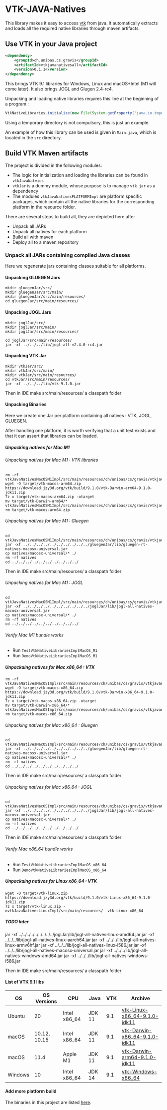 # VTK-JAVA-Natives

This library makes it easy to access [vtk](www.vtk.org) from java.
It automatically extracts and loads all the required native libraries through maven artifacts.

## Use VTK in your Java project

```xml
<dependency>
	<groupId>ch.unibas.cs.gravis</groupId>
	<artifactId>vtkjavanativesall</artifactId>
	<version>0.1.1</version>
</dependency>
```
This brings VTK 9.1 libraries for Windows, Linux and macOS+Intel (M1 will come later). It also brings JOGL and Glugen 2.4-rc4.

Unpacking and loading native libraries requires this line at the beginning of a program :

```java
VtkNativeLibraries.initialize(new File(System.getProperty("java.io.tmpdir")));
```

Using a temporary directory is not compulsory, this is just an example.

An example of how this library can be used is given in ```Main.java```, which is located
in the `src` directory.


## Build VTK Maven artifacts

The project is divided in the following modules:

* The logic for initialization and loading the libraries can be found in `vtkJavaNatvies`
* `vtkJar` is a dummy module, whose purpose is to manage `vtk.jar` as a dependency
* The modules `vtkJavaNativesPLATFORMImpl` are platform specific packages, which contain all the
  native libraries for the corresponding platform in the resource folder.

There are several steps to build all, they are depicted here after
* Unpack all JARs
* Unpack all natives for each platform
* Build all with maven
* Deploy all to a maven repository


### Unpack all JARs containing compiled Java classes

Here we regenerate jars containing classes suitable for all platforms.

#### Unpacking GLUEGEN Jars

```
mkdir gluegenJar/src/
mkdir gluegenJar/src/main/
mkdir gluegenJar/src/main/resources/
cd gluegenJar/src/main/resources/
```

#### Unpacking JOGL Jars

```
mkdir joglJar/src/
mkdir joglJar/src/main/
mkdir joglJar/src/main/resources/

cd joglJar/src/main/resources/
jar -xf ../../../lib/jogl-all-v2.4.0-rc4.jar
```

#### Unpacking VTK Jar

```
mkdir vtkJar/src/
mkdir vtkJar/src/main/
mkdir vtkJar/src/main/resources/
cd vtkJar/src/main/resources/
jar -xf ../../../lib/vtk-9.1.0.jar
```

Then in IDE make src/main/resources/ a classpath folder


#### Unpacking Binaries

Here we create one Jar per platform containing all natives : VTK, JOGL, GLUEGEN.

After handling one platform, it is worth verifying that a unit test exists and that
it can assert that libraries can be loaded.

##### Unpacking natives for Mac M1

###### Unpacking natives for Mac M1 : VTK libraries

```
rm -rf vtkJavaNativesMacOSM1Impl/src/main/resources/ch/unibas/cs/gravis/vtkjavanativelibs/impl/*
wget -O target/vtk-macos-arm64.zip https://download.jzy3d.org/vtk/build/9.1.0/vtk-Darwin-arm64-9.1.0-jdk11.zip
7z x target/vtk-macos-arm64.zip -otarget
mv target/vtk-Darwin-arm64/* vtkJavaNativesMacOSM1Impl/src/main/resources/ch/unibas/cs/gravis/vtkjavanativelibs/impl/
rm target/vtk-macos-arm64.zip
```

###### Unpacking natives for Mac M1 : Gluegen

```
cd vtkJavaNativesMacOSM1Impl/src/main/resources/ch/unibas/cs/gravis/vtkjavanativelibs/impl
jar -xf ../../../../../../../../../../gluegenJar/lib/gluegen-rt-natives-macosx-universal.jar
cp natives/macosx-universal/* ./
rm -rf natives
cd ../../../../../../../../../../
```

Then in IDE make src/main/resources/ a classpath folder


###### Unpacking natives for Mac M1 : JOGL

```
cd vtkJavaNativesMacOSM1Impl/src/main/resources/ch/unibas/cs/gravis/vtkjavanativelibs/impl
jar -xf ../../../../../../../../../../joglJar/lib/jogl-all-natives-macosx-universal.jar
cp natives/macosx-universal/* ./
rm -rf natives
cd ../../../../../../../../../../
```

###### Verify Mac M1 bundle works

* Run `TestVtkNativeLibrariesImplMacOS_M1`
* Run `DemoVtkNativeLibrariesImplMacOS_M1`





##### Unpackaing natives for Mac x86_64 : VTK

```
rm -rf vtkJavaNativesMacOSImpl/src/main/resources/ch/unibas/cs/gravis/vtkjavanativelibs/impl/*
wget -O target/vtk-macos-x86_64.zip https://download.jzy3d.org/vtk/build/9.1.0/vtk-Darwin-x86_64-9.1.0-jdk11.zip
7z x target/vtk-macos-x86_64.zip -otarget
mv target/vtk-Darwin-x86_64/* vtkJavaNativesMacOSImpl/src/main/resources/ch/unibas/cs/gravis/vtkjavanativelibs/impl/
rm target/vtk-macos-x86_64.zip
```

###### Unpacking natives for Mac x86_64 : Gluegen

```
cd vtkJavaNativesMacOSImpl/src/main/resources/ch/unibas/cs/gravis/vtkjavanativelibs/impl
jar -xf ../../../../../../../../../../gluegenJar/lib/gluegen-rt-natives-macosx-universal.jar
cp natives/macosx-universal/* ./
rm -rf natives
cd ../../../../../../../../../../
```

Then in IDE make src/main/resources/ a classpath folder


###### Unpacking natives for Mac x86_64 : JOGL

```
cd vtkJavaNativesMacOSImpl/src/main/resources/ch/unibas/cs/gravis/vtkjavanativelibs/impl
jar -xf ../../../../../../../../../../joglJar/lib/jogl-all-natives-macosx-universal.jar
cp natives/macosx-universal/* ./
rm -rf natives
cd ../../../../../../../../../../
```

Then in IDE make src/main/resources/ a classpath folder

###### Verify Mac x86_64 bundle works

* Run `TestVtkNativeLibrariesImplMacOS_x86_64`
* Run `DemoVtkNativeLibrariesImplMacOS_x86_64`




##### Unpackaing natives for Linux x86_64 : VTK

```
wget -O target/vtk-linux.zip https://download.jzy3d.org/vtk/build/9.1.0/vtk-Linux-x86_64-9.1.0-jdk11.zip
7z x target/vtk-linux.zip -ovtkJavaNativesLinuxImpl/src/main/resources/  vtk-Linux-x86_64
```

##### TODO later
jar -xf ../../../../../../../../../joglJar/lib/jogl-all-natives-linux-amd64.jar
jar -xf ../../../lib/jogl-all-natives-linux-aarch64.jar
jar -xf ../../../lib/jogl-all-natives-linux-armv6hf.jar
jar -xf ../../../lib/jogl-all-natives-linux-i586.jar
jar -xf ../../../lib/jogl-all-natives-macosx-universal.jar
jar -xf ../../../lib/jogl-all-natives-windows-amd64.jar
jar -xf ../../../lib/jogl-all-natives-windows-i586.jar


Then in IDE make src/main/resources/ a classpath folder


#### List of VTK 9.1 libs

| OS      | OS Versions   | CPU          | Java       | VTK | Archive                        |
|---------|---------------|--------------|------------|-----|--------------------------------|
| Ubuntu  | 20            | Intel x86_64 | JDK 11     | 9.1 | <a href="https://download.jzy3d.org/vtk/build/9.1.0/vtk-Linux-x86_64-9.1.0-jdk11.zip">vtk-Linux-x86_64-9.1.0-jdk11</a> |                                       
| macOS   | 10.12, 10.15  | Intel x86_64 | JDK 11     | 9.1 | <a href="https://download.jzy3d.org/vtk/build/9.1.0/vtk-Darwin-x86_64-9.1.0-jdk11.zip">vtk-Darwin-x86_64-9.1.0-jdk11</a> |                                       
| macOS   | 11.4          | Apple M1     | JDK 11     | 9.1 | <a href="https://download.jzy3d.org/vtk/build/9.1.0/vtk-Darwin-arm64-9.1.0-jdk11.zip">vtk-Darwin-arm64-9.1.0-jdk11</a> |                                       
| Windows | 10            | Intel x86_64  | JDK 14     | 9.1 | <a href="https://download.jzy3d.org/vtk/build/9.1.0/vtk-Windows-x86_64.zip">vtk-Windows-x86_64</a> |   



#### Add more platform build

The binaries in this project are listed [here](https://github.com/jzy3d/vtk-java-wrapper).
